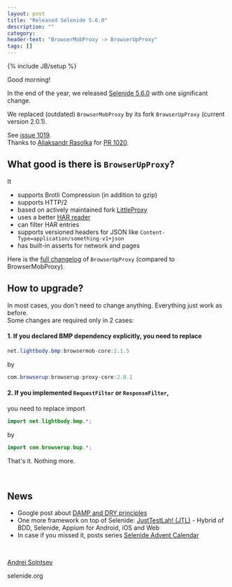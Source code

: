 ```yaml
---
layout: post
title: "Released Selenide 5.6.0"
description: ""
category:
header-text: "BrowserMobProxy -> BrowserUpProxy"
tags: []
---
```

{% include JB/setup %}

Good morning!

In the end of the year, we released [Selenide 5.6.0](https://github.com/selenide/selenide/milestone/87?closed=1) with one significant change.

We replaced (outdated) `BrowserMobProxy` by its fork `BrowserUpProxy` (current version 2.0.1).

See [issue 1019](https://github.com/selenide/selenide/issues/1019).  
Thanks to [Aliaksandr Rasolka](https://github.com/rosolko) for [PR 1020](https://github.com/selenide/selenide/pull/1020).  

## What good is there is `BrowserUpProxy`?

It
* supports Brotli Compression (in addition to gzip)
* supports HTTP/2
* based on actively maintained fork [LittleProxy](https://github.com/mrog/LittleProxy)
* uses a better [HAR reader](https://github.com/sdstoehr/har-reader)
* can filter HAR entries
* supports versioned headers for JSON like `Content-Type=application/something-v1+json`
* has built-in asserts for network and pages

Here is the [full changelog](https://github.com/browserup/browserup-proxy/blob/master/CHANGELOG.md) of `BrowserUpProxy` (compared to BrowserMobProxy).

## How to upgrade?

In most cases, you don't need to change anything. Everything just work as before.  
Some changes are required only in 2 cases:  

#### 1. If you declared BMP dependency explicitly, you need to replace

```java
net.lightbody.bmp:browsermob-core:2.1.5
```

by 

```java
com.browserup:browserup-proxy-core:2.0.1
```

#### 2. If you implemented `RequestFilter` or `ResponseFilter`,

you need to replace import

```java
import net.lightbody.bmp.*;
```

by  

```java
import com.browserup.bup.*;
```

That's it. Nothing more. 

<br/> 

## News

* Google post about [DAMP and DRY principles](https://testing.googleblog.com/2019/12/testing-on-toilet-tests-too-dry-make.html)
* One more framework on top of Selenide: [JustTestLah! (JTL)](https://www.justtestlah.qa/) - Hybrid of BDD, Selenide, Appium for Android, iOS and Web
* In case if you missed it, posts series [Selenide Advent Calendar](/blog)

<br>

[Andrei Solntsev](http://asolntsev.github.io/)

selenide.org
